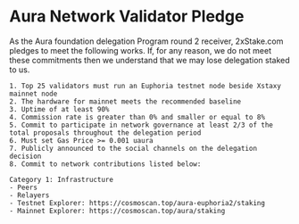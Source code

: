 # Aura Network Validator Pledge

As the Aura foundation delegation Program round 2 receiver, 2xStake.com pledges to meet the following works. If, for any reason, we do not meet these commitments then we understand that we may lose delegation staked to us.

    1. Top 25 validators must run an Euphoria testnet node beside Xstaxy mainnet node
    2. The hardware for mainnet meets the recommended baseline    
    3. Uptime of at least 90%
    4. Commission rate is greater than 0% and smaller or equal to 8%
    5. Commit to participate in network governance at least 2/3 of the total proposals throughout the delegation period
    6. Must set Gas Price >= 0.001 uaura
    7. Publicly announced to the social channels on the delegation decision
    8. Commit to network contributions listed below: 
    
    Category 1: Infrastructure
    - Peers
    - Relayers 
    - Testnet Explorer: https://cosmoscan.top/aura-euphoria2/staking
    - Mainnet Explorer: https://cosmoscan.top/aura/staking
